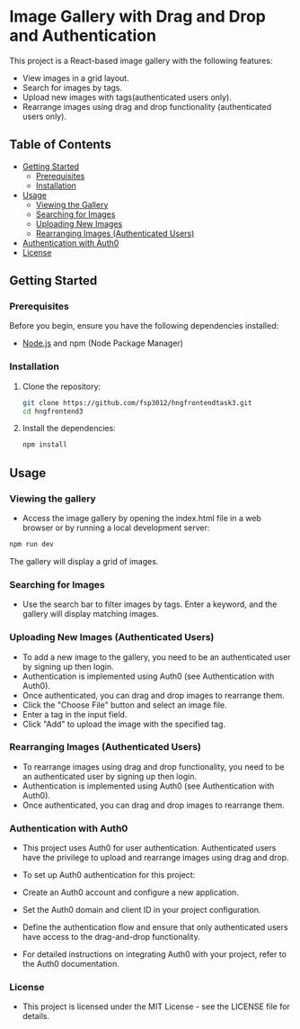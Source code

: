 # Image Gallery with Drag and Drop and Authentication

This project is a React-based image gallery with the following features:

- View images in a grid layout.
- Search for images by tags.
- Upload new images with tags(authenticated users only).
- Rearrange images using drag and drop functionality (authenticated users only).

## Table of Contents

- [Getting Started](#getting-started)
  - [Prerequisites](#prerequisites)
  - [Installation](#installation)
- [Usage](#usage)
  - [Viewing the Gallery](#viewing-the-gallery)
  - [Searching for Images](#searching-for-images)
  - [Uploading New Images](#uploading-new-images)
  - [Rearranging Images (Authenticated Users)](#rearranging-images-authenticated-users)
- [Authentication with Auth0](#authentication-with-auth0)
- [License](#license)

## Getting Started

### Prerequisites

Before you begin, ensure you have the following dependencies installed:

- [Node.js](https://nodejs.org/) and npm (Node Package Manager)

### Installation

1. Clone the repository:

   ```bash
   git clone https://github.com/fsp3012/hngfrontendtask3.git
   cd hngfrontend3
   
2. Install the dependencies:
   
   ```bash
   npm install

## Usage

### Viewing the gallery
-  Access the image gallery by opening the index.html file in a web browser or by running a local development server:
  
  ```bash
  npm run dev
  ```
   The gallery will display a grid of images.

### Searching for Images
-  Use the search bar to filter images by tags. Enter a keyword, and the gallery will display matching images.
  
### Uploading New Images (Authenticated Users)
- To add a new image to the gallery, you need to be an authenticated user by signing up then login.
- Authentication is implemented using Auth0 (see Authentication with Auth0).
- Once authenticated, you can drag and drop images to rearrange them.
- Click the "Choose File" button and select an image file.
- Enter a tag in the input field.
- Click "Add" to upload the image with the specified tag.

### Rearranging Images (Authenticated Users)
- To rearrange images using drag and drop functionality, you need to be an authenticated user by signing up then login.
- Authentication is implemented using Auth0 (see Authentication with Auth0).
- Once authenticated, you can drag and drop images to rearrange them.
  
### Authentication with Auth0
- This project uses Auth0 for user authentication. Authenticated users have the privilege to upload and rearrange images using drag and drop.

- To set up Auth0 authentication for this project:

- Create an Auth0 account and configure a new application.
- Set the Auth0 domain and client ID in your project configuration.
- Define the authentication flow and ensure that only authenticated users have access to the drag-and-drop functionality.
- For detailed instructions on integrating Auth0 with your project, refer to the Auth0 documentation.

### License
- This project is licensed under the MIT License - see the LICENSE file for details.

   

